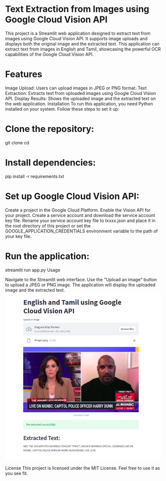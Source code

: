 # Text Extraction from Images using Google Cloud Vision API
This project is a Streamlit web application designed to extract text from images using Google Cloud Vision API. It supports image uploads and displays both the original image and the extracted text. This application can extract text from images in English and Tamil, showcasing the powerful OCR capabilities of the Google Cloud Vision API.

# Features
Image Upload: Users can upload images in JPEG or PNG format.
Text Extraction: Extracts text from uploaded images using Google Cloud Vision API.
Display Results: Shows the uploaded image and the extracted text on the web application.
Installation
To run this application, you need Python installed on your system. Follow these steps to set it up:

# Clone the repository:
git clone <repository-url>
cd <repository-directory>

# Install dependencies:
pip install -r requirements.txt

# Set up Google Cloud Vision API:
Create a project in the Google Cloud Platform.
Enable the Vision API for your project.
Create a service account and download the service account key file.
Rename your service account key file to txxxx.json and place it in the root directory of this project or set the GOOGLE_APPLICATION_CREDENTIALS environment variable to the path of your key file.

# Run the application:
streamlit run app.py
Usage

Navigate to the Streamlit web interface.
Use the "Upload an image" button to upload a JPEG or PNG image.
The application will display the uploaded image and the extracted text.
![Sample Image](sample.png)


License
This project is licensed under the MIT License. Feel free to use it as you see fit.
